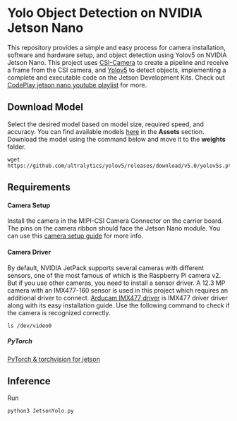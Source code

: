 # Yolo Object Detection on NVIDIA Jetson Nano 

This repository provides a simple and easy process for camera installation, software and hardware setup, and object detection using Yolov5 on NVIDIA Jetson Nano.
This project uses [CSI-Camera](https://github.com/JetsonHacksNano/CSI-Camera) to create a pipeline and receive a frame from the CSI camera, and [Yolov5](https://github.com/ultralytics/yolov5) to detect objects, implementing a complete and executable code on the Jetson Development Kits.
Check out [CodePlay jetson nano youtube playlist](https://www.youtube.com/watch?v=5-SIV7r2uiU&list=PLZIi3Od9VUwW49q6T1VjShktoOgrDi3O4) for more. 

## Download Model


Select the desired model based on model size, required speed, and accuracy.
You can find available models [here](https://github.com/ultralytics/yolov5/releases) in the **Assets** section.
Download the model using the command below and move it to the **weights** folder.
```
wget https://github.com/ultralytics/yolov5/releases/download/v5.0/yolov5s.pt
```

## Requirements

#### Camera Setup
Install the camera in the MIPI-CSI Camera Connector on the carrier board.
The pins on the camera ribbon should face the Jetson Nano module.
You can use this [camera setup guide](https://www.arducam.com/docs/camera-for-jetson-nano/native-jetson-cameras-imx219-imx477/imx477/) for more info.

#### Camera Driver
By default, NVIDIA JetPack supports several cameras with different sensors, one of the most famous of which is the Raspberry Pi camera v2.
But if you use other cameras, you need to install a sensor driver.
A 12.3 MP camera with an IMX477-160 sensor is used in this project which requires an additional driver to connect. 
[Arducam IMX477 driver](https://www.arducam.com/docs/camera-for-jetson-nano/native-jetson-cameras-imx219-imx477/imx477-how-to-install-the-driver/) is IMX477 driver driver along with its easy installation guide.
Use the following command to check if the camera is recognized correctly.
```
ls /dev/video0
```
##### PyTorch
[PyTorch & torchvision for jetson](https://forums.developer.nvidia.com/t/pytorch-for-jetson-version-1-9-0-now-available/72048)

## Inference

Run
```
python3 JetsonYolo.py
```


